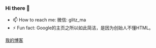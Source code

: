 ### Hi there 👋

- 📫 How to reach me: 微信: glitz_ma
- ⚡ Fun fact: Google的主页之所以如此简洁，是因为创始人不懂HTML。

[我的博客](https://mamingjuan.cn)

<!--
**glitzma/glitzma** is a ✨ _special_ ✨ repository because its `README.md` (this file) appears on your GitHub profile.

Here are some ideas to get you started:

- 🔭 I’m currently working on ...
- 🌱 I’m currently learning ...
- 👯 I’m looking to collaborate on ...
- 🤔 I’m looking for help with ...
- 💬 Ask me about ...
- 📫 How to reach me: ...
- 😄 Pronouns: ...
- ⚡ Fun fact: ...
-->
